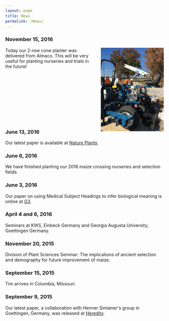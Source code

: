 ```yaml
---
layout: page
title: News
permalink: /News/
---
```


### November 15, 2016

<div style="float: right; padding-left: 15px">
    <a href="http://beissingerlab.github.io/img/conePlanter.JPG"><img src="/img/conePlanter.JPG" title="Cone Planter" width="200" border="0"></a>
</div>

Today our 2-row cone planter was delivered from Almaco. This will be very useful for planting nurseries and trials in the future!

<br> <br> <br> <br> <br> <br> <br> <br> <br>

### June 13, 2016
Our latest paper is available at [Nature Plants](http://www.nature.com/articles/nplants201684).

### June 6, 2016
We have finished planting our 2016 maize crossing nurseries and selection fields.

### June 3, 2016
Our paper on using Medical Subject Headings to infer biological meaning is online at [G3](http://www.g3journal.org/content/early/2016/06/01/g3.116.031096.abstract).

### April 4 and 6, 2016
Seminars at KWS, Einbeck Germany and Georgia Augusta University, Goettingen Germany.

### November 20, 2015
Division of Plant Sciences Seminar: The implications of ancient selection and demography for future improvement of maize.


### September 15, 2015
Tim arrives in Columbia, Missouri.


### September 9, 2015
Our latest paper, a collaboration with Henner Simianer's group in Goettingen, Germany, was released at [Heredity](http://www.nature.com/hdy/journal/vaop/ncurrent/abs/hdy201581a.html).
